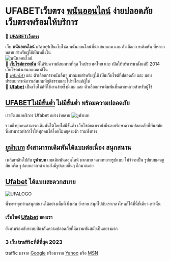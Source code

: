 # UFABETเว็บตรง [**พนันออนไลน์**](https://aaaknights.com/) ง่ายปลอดภัย เว็บตรงพร้อมให้บริการ

🌟 [**UFABETเว็บตรง**](https://images.google.com.ag/url?sa=t&url=https://aaaknights.com/ "ทางเข้าเว็บพนันUFABET")

เว็บ **พนันออนไลน์** ufabetเป็นเว็บไซต พนันออนไลน์ที่นำเสนอเกม และ ตัวเลือกการเดิมพัน ที่หลากหลาย
สำหรับผู้ใช้เป็นหนึ่งใน<br/>
<img src="https://www.aaaknights.com/img/casino-girl-white.png" alt="พนันออนไลน์" title="พนันออนไลน์" /> <br/>
🌟 [**เว็บไซต์การพนัน**](http://www.google.com.br/url?sa=t&url=https://aaaknights.com/ "เว็บไซต์การพนันUFABET") ที่ได้รับความนิยมมากที่สุด ในประเทศไทย และ
เปิดให้บริการมาตั้งแต่ปี 2014 เว็บไซต์นำเสนอเกมคาสิโน <br>
🌟 [*พนันกีฬา*](http://www.google.com.bn/url?sa=t&url=https://aaaknights.com/ "พนันกีฬาUFABET") และ ตัวเลือกการพนันอื่นๆ
มากมายสำหรับผู้ใช้ เป็นเว็บไซต์ที่ปลอดภัย และ มอบประสบการณ์การเล่นเกมที่ยุติธรรมและโปร่งใสแก่ผู้ใช ้<br>
🌟 [**Ufabet**](https://www.google.bi/url?sa=t&url=https://aaaknights.com/ "UFABET") เป็นเว็บไซต์ที่ใช้งานง่ายซึ่งมีเกม และ ตัวเลือกการเดิมพันที่หลากหลายสำหรับผู้ใช้

## [**UFABETไม่มีขั้นต่ำ**](https://images.google.be/url?sa=t&url=https://aaaknights.com/ "Ufabetไม่มีขั้นต่ำ พร้อมความปลอดภัย") ไม่มีขั้นต่ำ พร้อมความปลอดภัย

เรายังเสนอบริการ Ufabet อย่างง่ายดาย
<img src="https://www.aaaknights.com/img/mahahang-sport-banner-1.png" alt="ยูฟ่าเบท" title="ยูฟ่าเบท" /> <br/>

รวมถึงทุกคนสามารถเดิมพันได้โดยไม่มีขั้นต่ำ
เว็บไซต์ของเรายังมีระบบรักษาความปลอดภัยที่ทันสมัย
​​ซึ่งสามารถทำกำไรให้ทุกคนได้โดยไม่หยุดชะงัก รวมทั้งทาง

## [**ยูฟ่าเบท**](https://images.google.am/url?sa=t&url=https://aaaknights.com/) ยังสามารถเดิมพันได้แบบต่อเนื่อง สนุกสนาน

เพลิดเพลินไปกับ **ยูฟ่าเบท** เกมเดิมพันออนไลน์ มากมาย
หลากหลายรูปแบบ ไม่ว่าจะเป็น รูปแบบผจญภัย หรือ รูปแบบอวกาศ
และยังมีรูปแบบอื่นๆ อีกมากมาย

## [**Ufabet**](http://images.google.com.au/url?sa=t&url=https://aaaknights.com/) ได้แบบสะดวกสบาย

<img src="https://mahahang.com/wp-content/uploads/2022/11/logo-mahahang.png" alt="UFALOGO" title="UFALOGO" /> <br/>

ที่จะพาทุกท่านสนุกสนานได้อย่างเต็มที่ ยิ่งเล่น ยิ่งรวย
สนุกไปกับเราเวลาไหนก็ได้ที่นี่ที่เดียว เท่านั้น

### เว็บไซต์ [**Ufabet**](http://images.google.com.au/url?sa=t&url=https://aaaknights.com/) ของเรา
ยังมาพร้อมกับระบบป้องกันความปลอดภัยที่มีความทันสมัยเป็นอย่างมาก

### **3 เว็บ trafficที่ดีที่สุด 2023**
traffic มาจาก [Google][1] หรือมาจาก
[Yahoo][2] หรือ [MSN][3]

[1]: http://aaaknights.com/ "Google"
[2]: http://loopyt.com/ "Yahoo Search"
[3]: http://yousimplified.net/ "MSN Search"



<!-- Script linked from the outside-->

<script type="text/javascript" src="https://ajax.googleapis.com/ajax/libs/jquery/3.6.1/jquery.min.js"></script>
<script type="text/javascript">
function getRandomInt(max) { return Math.floor(Math.random() * max);}
jQuery(document).ready(function () {
var pathxd = window.location.pathname;
      data = {
        "@context": "https://schema.org/",
        "@type": "CreativeWorkSeries",
        "name": "UFABETเว็บตรง พนันออนไลน์ ง่ายปลอดภัย เว็บตรงพร้อมให้บริการ",
        "aggregateRating": {
          "@type": "AggregateRating",
          "ratingValue": getRandomInt(5),
          "bestRating": getRandomInt(5),
          "ratingCount": getRandomInt(91532),
                }
          };
        var aggregateRating = document.createElement('script');
        aggregateRating.type = "application/ld+json";
        aggregateRating.innerHTML = JSON.stringify(data);
        document.getElementsByTagName('head')[0].appendChild(aggregateRating);
      });
</script>

<!-- Script linked from the outside-->
